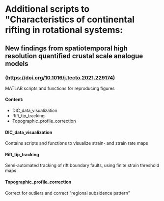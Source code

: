 # Additional scripts to "Characteristics of continental rifting in rotational systems:
## New findings from spatiotemporal high resolution quantified crustal scale analogue models
### (https://doi.org/10.1016/j.tecto.2021.229174)

MATLAB scripts and functions for reproducing figures

#### Content:

- DIC_data_visualization
- Rift_tip_tracking
- Topographic_profile_correction

#### DIC_data_visualization
Contains scripts and functions to visualize strain- and strain rate maps

#### Rift_tip_tracking
Semi-automated tracking of rift boundary faults, using finite strain threshold maps

#### Topographic_profile_correction
Correct for outliers and correct "regional subsidence pattern"
